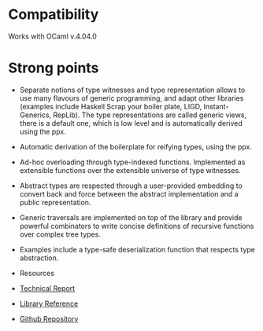 Compatibility
=============

Works with OCaml v.4.04.0

Strong points
=============

-   Separate notions of type witnesses and type representation allows to
    use many flavours of generic programming, and adapt other libraries
    (examples include Haskell Scrap your boiler plate, LIGD,
    Instant-Generics, RepLib). The type representations are called
    generic views, there is a default one, which is low level and is
    automatically derived using the ppx.

-   Automatic derivation of the boilerplate for reifying types, using
    the ppx.

-   Ad-hoc overloading through type-indexed functions. Implemented as
    extensible functions over the extensible universe of type witnesses.

-   Abstract types are respected through a user-provided embedding to
    convert back and force between the abstract implementation and a
    public representation.

-   Generic traversals are implemented on top of the library and provide
    powerful combinators to write concise definitions of recursive
    functions over complex tree types.

-   Examples include a type-safe deserialization function that respects
    type abstraction.

-   Resources
-   [Technical Report](./generic.pdf)
-   [Library Reference](./doc/index.html)
-   [Github Repository](https://github.com/balez/generic/)


